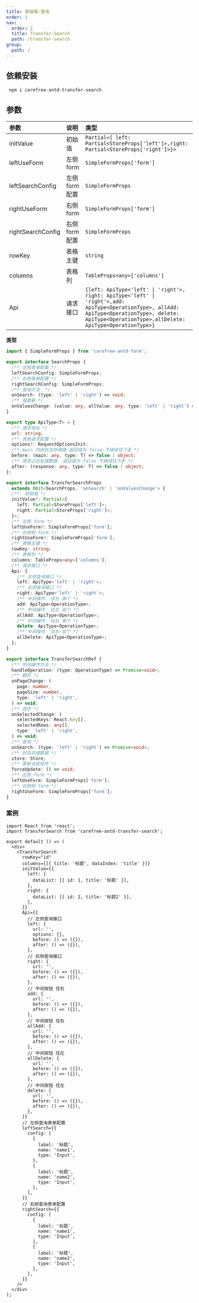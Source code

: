 ```yaml
---
title: 穿梭框-查询
order: 1
nav:
  order: 2
  title: Transfer-Search
  path: /transfer-search
group:
  path: /
---
```


## 依赖安装

```bash
 npm i carefree-antd-transfer-search
```

## 参数

| 参数              | 说明           | 类型                                                                                                                                                                                                  |
| :---------------- | :------------- | :---------------------------------------------------------------------------------------------------------------------------------------------------------------------------------------------------- |
| initValue         | 初始值         | `Partial<{ left: Partial<StoreProps['left']>,right: Partial<StoreProps['right']>}>`                                                                                                                   |
| leftUseForm       | 左侧 form      | `SimpleFormProps['form']`                                                                                                                                                                             |
| leftSearchConfig  | 左侧 form 配置 | `SimpleFormProps`                                                                                                                                                                                     |
| rightUseForm      | 右侧 form      | `SimpleFormProps['form']`                                                                                                                                                                             |
| rightSearchConfig | 右侧 form 配置 | `SimpleFormProps`                                                                                                                                                                                     |
| rowKey            | 表格主键       | `string`                                                                                                                                                                                              |
| columns           | 表格列         | `TableProps<any>['columns']`                                                                                                                                                                          |
| Api               | 请求接口       | `{left: ApiType<'left' \| 'right'>, right: ApiType<'left' \| 'right'>,add: ApiType<OperationType>, allAdd: ApiType<OperationType>, delete: ApiType<OperationType>,allDelete: ApiType<OperationType>}` |

**类型**

```ts
import { SimpleFormProps } from 'carefree-antd-form';

export interface SearchProps {
  /** 左侧表单配置 */
  leftSearchConfig: SimpleFormProps;
  /** 右侧表单配置 */
  rightSearchConfig: SimpleFormProps;
  /** 查询方法  */
  onSearch: (type: 'left' | 'right') => void;
  /** 值更新 */
  onValuesChange: (value: any, allValue: any, type: 'left' | 'right') => void;
}

export type ApiType<T> = {
  /** 请求地址 */
  url: string;
  /** 其他请求配置 */
  options?: RequestOptionsInit;
  /** main 内部状态存储值 返回值为 false 不继续往下走 */
  before: (main: any, type: T) => false | object;
  /** 请求之后处理数据  返回值为 false 不继续往下走 */
  after: (response: any, type: T) => false | object;
};

export interface TransferSearchProps
  extends Omit<SearchProps, 'onSearch' | 'onValuesChange'> {
  /**  初始值 */
  initValue?: Partial<{
    left: Partial<StoreProps['left']>;
    right: Partial<StoreProps['right']>;
  }>;
  /** 左侧 form */
  leftUseForm?: SimpleFormProps['form'];
  /** 右侧侧 form */
  rightUseForm?: SimpleFormProps['form'];
  /** 表格主键 */
  rowKey: string;
  /** 表格列 */
  columns: TableProps<any>['columns'];
  /** 请求接口 */
  Api: {
    /** 左侧查询接口 */
    left: ApiType<'left' | 'right'>;
    /** 右侧查询接口 */
    right: ApiType<'left' | 'right'>;
    /** 中间操作  往左 单个 */
    add: ApiType<OperationType>;
    /** 中间操作  往左 双个 */
    allAdd: ApiType<OperationType>;
    /** 中间操作  往右 单个 */
    delete: ApiType<OperationType>;
    /** 中间操作  往右 双个 */
    allDelete: ApiType<OperationType>;
  };
}

export interface TransferSearchRef {
  /** 中间操作方法 */
  handleOperation: (type: OperationType) => Promise<void>;
  /** 翻页 */
  onPageChange: (
    page: number,
    pageSize: number,
    type: 'left' | 'right',
  ) => void;
  /** 选中 */
  onSelectedChange: (
    selectedKeys: React.Key[],
    selectedRows: any[],
    type: 'left' | 'right',
  ) => void;
  /** 查询 */
  onSearch: (type: 'left' | 'right') => Promise<void>;
  /** 状态存储数据 */
  store: Store;
  /** 更新当前组件 */
  forceUpdate: () => void;
  /** 左侧 form */
  leftUseForm: SimpleFormProps['form'];
  /** 右侧侧 form */
  rightUseForm: SimpleFormProps['form'];
}
```

### 案例

```tsx
import React from 'react';
import TransferSearch from 'carefree-antd-transfer-search';

export default () => (
  <div>
    <TransferSearch
      rowKey="id"
      columns={[{ title: '标题', dataIndex: 'title' }]}
      initValue={{
        left: {
          dataList: [{ id: 1, title: '标题' }],
        },
        right: {
          dataList: [{ id: 2, title: '标题2' }],
        },
      }}
      Api={{
        // 左侧查询接口
        left: {
          url: '',
          options: {},
          before: () => ({}),
          after: () => ({}),
        },
        // 右侧查询接口
        right: {
          url: '',
          before: () => ({}),
          after: () => ({}),
        },
        // 中间按钮 往右
        add: {
          url: '',
          before: () => ({}),
          after: () => ({}),
        },
        // 中间按钮 往右
        allAdd: {
          url: '',
          before: () => ({}),
          after: () => ({}),
        },
        // 中间按钮 往左
        allDelete: {
          url: '',
          before: () => ({}),
          after: () => ({}),
        },
        // 中间按钮 往左
        delete: {
          url: '',
          before: () => ({}),
          after: () => ({}),
        },
      }}
      // 左侧查询表单配置
      leftSearch={{
        config: [
          {
            label: '标题',
            name: 'name1',
            type: 'Input',
          },
          {
            label: '标题',
            name: 'name2',
            type: 'Input',
          },
        ],
      }}
      // 右侧查询表单配置
      rightSearch={{
        config: [
          {
            label: '标题',
            name: 'name1',
            type: 'Input',
          },
          {
            label: '标题',
            name: 'name2',
            type: 'Input',
          },
        ],
      }}
    />
  </div>
);
```
